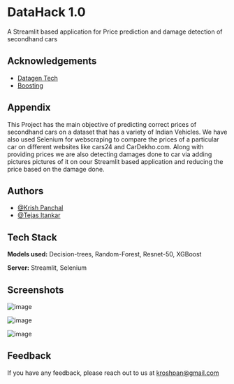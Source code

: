
# DataHack 1.0

A Streamlit based application for Price prediction and damage detection of secondhand cars


## Acknowledgements

 - [Datagen Tech](https://datagen.tech/guides/computer-vision/resnet-50/)
 - [Boosting](https://xgboost.readthedocs.io/en/stable/)





## Appendix

This Project has the main objective of predicting correct prices of secondhand cars on a dataset that has a variety of Indian Vehicles. We have also used Selenium for webscraping to compare the prices of a particular car on different websites like cars24 and CarDekho.com. Along with providing prices we are also detecting damages done to car via adding pictures pictures of it on oour Streamlit based application and reducing the price based on the damage done. 



## Authors

- [@Krish Panchal](https://github.com/beastkp)
- [@Tejas Itankar](https://github.com/tezz94820)

## Tech Stack

**Models used:** Decision-trees, Random-Forest, Resnet-50, XGBoost

**Server:** Streamlit, Selenium


## Screenshots

![image](https://github.com/beastkp/SemperFi_Datahack/assets/91586330/5cd4c707-2280-43a5-8bf1-ed1f9356ec6a)


![image](https://github.com/beastkp/SemperFi_Datahack/assets/91586330/bd088bc7-c4f6-4073-9fe6-debd9137cf22)

![image](https://github.com/beastkp/SemperFi_Datahack/assets/91586330/b8f7bb0f-4d62-4ba5-9bc4-1051a7c1dea0)

## Feedback

If you have any feedback, please reach out to us at kroshpan@gmail.com




